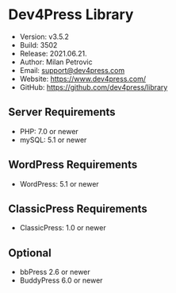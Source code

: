 # Dev4Press Library

* Version: v3.5.2
* Build:   3502
* Release: 2021.06.21.
* Author:  Milan Petrovic
* Email:   support@dev4press.com
* Website: https://www.dev4press.com/
* GitHub:  https://github.com/dev4press/library

## Server Requirements

* PHP: 7.0 or newer
* mySQL: 5.1 or newer

## WordPress Requirements

* WordPress: 5.1 or newer

## ClassicPress Requirements

* ClassicPress: 1.0 or newer

## Optional

* bbPress 2.6 or newer
* BuddyPress 6.0 or newer
